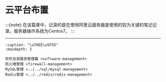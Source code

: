 # 云平台布置

:::{note}
在该篇章中，记录的是在使用阿里云服务器是使用的较为关键的笔记记录。服务器操作系统为Centos7。
:::

______________________________________________________________________

```{toctree}
:caption: "\u76EE\u5F55"
:maxdepth: 2

软件及其服务管理篇 <software-management>
防火墙管理 <firewall-management>
MySQL管理 <../../sql/mysql-management>
Redis管理 <../../redis/redis-management>
```
